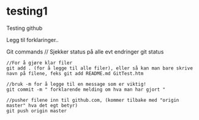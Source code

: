 # testing1
Testing github



Legg til forklaringer..


Git commands
    // Sjekker status på alle evt endringer
    git status

    //For å gjøre klar filer
    git add . (for å legge til alle filer), eller så kan man bare skrive navn på filene, feks git add README.md GitTest.htm

    //bruk -m for å legge til en message som er viktig!
    git commit -m " forklarende melding om hva man har gjort "

    //pusher filene inn til github.com, (kommer tilbake med "origin master" hva det egt betyr)
    git push origin master
